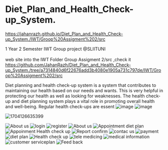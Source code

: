 # Diet_Plan_and_Health_Check-up_System.
 
https://jahanrazh.github.io/Diet_Plan_and_Health_Check-up_System./IWT/Groop%20Assigment%202/src

1 Year 2 Semester IWT Group project @SLIITUNI <br><br>
web site into the IWT Folder Group  Assigment 2/src ,check it  
https://github.com/JahanRazh/Diet_Plan_and_Health_Check-up_System./tree/a7314840d6f22676add3b4080e1905a731c797de/IWT/Groop%20Assigment%202/src

Diet planning and health check-up system is a system that contributes to maintaining our health based on our needs and wants. This is very helpful in protecting our health as well as looking for weaknesses. The health check-up and diet planning system plays a vital role in promoting overall health and well-being. Regular health check-ups are essent
![image](https://github.com/user-attachments/assets/d3bd05d7-0895-46f7-b9e6-2c101e0fce7a)
![image](https://github.com/user-attachments/assets/84722a79-a9af-442f-ba41-ef70eb7d839a)



![1704126635399](https://github.com/user-attachments/assets/e6240256-af74-4018-93ea-4dc1c1fd0f32)

![About us](https://github.com/user-attachments/assets/3aef4fb3-95b0-4a8e-b310-85b6c7d3bcf3)
![login](https://github.com/user-attachments/assets/9b5529b3-8f32-4ea6-b6aa-9c4c6e203065)
![register](https://github.com/user-attachments/assets/2e0c5912-fdd1-44d5-88d5-4b34396739e3)
![About us](https://github.com/user-attachments/assets/773714f9-539f-455d-bb69-e18f95260277)
![Appointment diet plan](https://github.com/user-attachments/assets/86d8b358-2761-45f2-a03c-33ce3c79f4e9)
![Appoinment Health check up](https://github.com/user-attachments/assets/5d46afea-2aaa-4e41-973b-b7354fd797db)
![Report confirm](https://github.com/user-attachments/assets/05097875-862b-4ad9-9b12-d82188389396)
![contac us](https://github.com/user-attachments/assets/c200c847-f605-48c2-ae5f-d2a5cc1e7192)
![payment](https://github.com/user-attachments/assets/2a0c40dc-35a5-4a04-8441-1687ba5a1db9)
![diet plan](https://github.com/user-attachments/assets/722fc5b1-6597-4d68-b47a-1fc992c97461)
![Health check up](https://github.com/user-attachments/assets/ca17c01e-89b8-456c-9874-06bafcc527a1)
![tele medicing](https://github.com/user-attachments/assets/d502d920-2c94-491b-b144-8b69a4d2499b)
![medical information](https://github.com/user-attachments/assets/550a276e-1822-4fb8-963b-6757df2a599d)
![customer serviceplan](https://github.com/user-attachments/assets/9319cfbc-c5ad-4895-a711-b806ffa2f243)
![Feed back](https://github.com/user-attachments/assets/c889be81-e41f-436a-a518-f4c2a7434aa0)



